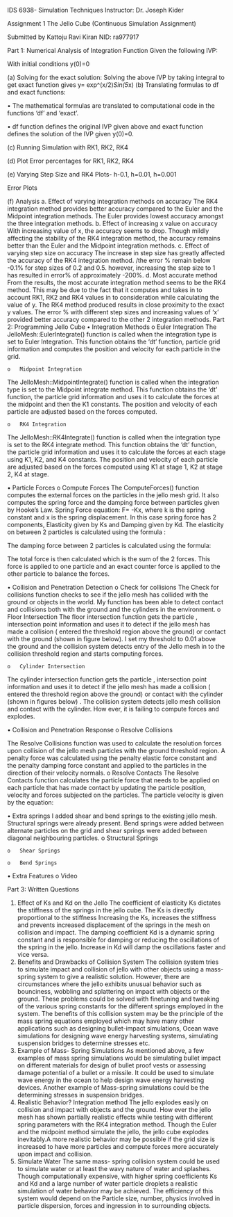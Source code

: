IDS 6938- Simulation Techniques
Instructor: Dr. Joseph Kider








Assignment 1
The Jello Cube (Continuous Simulation Assignment)








Submitted by
Kattoju Ravi Kiran
NID: ra977917
 





Part 1: Numerical Analysis of Integration Function
Given the following IVP:
 
With initial conditions y(0)=0

(a)	Solving for the exact solution: 
Solving the above IVP by taking integral to get exact function gives 
		y= exp^(x/2)*Sin(5*x)
(b)	Translating formulas to df and exact functions:

•	The mathematical formulas are translated to computational code in the functions ‘df’ and ‘exact’.

•	df function defines the original IVP given above and exact function defines the solution of the IVP given y(0)=0.

 
(c)	Running Simulation with RK1, RK2, RK4

 
(d)	Plot Error percentages for RK1, RK2, RK4
 
(e)	Varying Step Size and RK4 Plots- h-0.1, h=0.01, h=0.001
 
 
 

Error Plots
 
 
 
(f)	Analysis
a.	Effect of varying integration methods on accuracy
The RK4 integration method provides better accuracy compared to the Euler and the Midpoint integration methods. The Euler provides lowest accuracy amongst the three integration methods. 
b.	Effect of increasing x value on accuracy
With increasing value of x, the accuracy seems to drop. Though mildly affecting the stability of the RK4 integration method, the accuracy remains better than the Euler and the Midpoint integration methods.
c.	Effect of varying step size on accuracy
The increase in step size has greatly affected the accuracy of the RK4 integration method. /the error % remain below -0.1% for step sizes of 0.2 and 0.5. however, increasing the step size to 1 has resulted in error% of approximately -200%.
d.	Most accurate method
From the results, the most accurate integration method seems to be the RK4 method. This may be due to the fact that it computes and takes in to account  RK1, RK2 and RK4 values in to consideration while calculating the value of y. The RK4 method produced results in close proximity to the exact y values. The error % with different step sizes and increasing values of ‘x’ provided better accuracy compared to the other 2 integration methods.
Part 2: Programming Jello Cube
•	Integration Methods
	o	Euler Integration
The JelloMesh::EulerIntegrate() function is called when the integration type is set to Euler Integration. This function obtains the ‘dt’ function, particle grid information and computes the position and velocity for each particle in the grid. 

	o	Midpoint Integration
The JelloMesh::MidpointIntegrate() function is called when the integration type is set to the Midpoint integrate method. This function obtains the ‘dt’ function, the particle grid information and uses it to calculate the forces at the midpoint and then the K1 constants. The position and velocity of each particle are adjusted based on the forces computed.

	o	RK4 Integration
The JelloMesh::RK4Integrate() function is called when the integration type is set to the RK4 integrate method. This function obtains the ‘dt’ function, the particle grid information and uses it to calculate the forces at each stage using K1, K2, and K4 constants. The position and velocity of each particle are adjusted based on the forces computed using K1 at stage 1, K2 at stage 2, K4 at stage. 


•	Particle Forces
	o	Compute Forces
The ComputeForces() function computes the external forces on the particles in the jello mesh grid. It also computes the spring force and the damping force between particles given by Hooke’s Law. 
Spring Force equation:
F= -Kx, where k is the spring constant and x is the spring displacement.
In this case spring force has 2 components, Elasticity given by Ks and Damping given by Kd. 
The elasticity on between 2 particles is calculated using the formula : 
 
The damping force between 2 particles is calculated using the formula:
 
The total force is then calculated which is the sum of the 2 forces. This force is applied to one particle and an exact counter force is applied to the other particle to balance the forces.
 
•	Collision and Penetration Detection
	o	Check for collisions
The Check for collisions function checks to see if the jello mesh has collided with the ground or objects in the world. My function has been able to detect contact and collisions both with the ground and the cylinders in the environment.
	o	Floor Intersection
The floor intersection  function gets the particle , intersection point information and uses it to detect if the jello mesh has made a collision ( entered the threshold region above the ground) or contact with the ground (shown in figure below). I set my threshold to 0.01 above the ground and the collision system detects entry of the Jello mesh in to the collision threshold region and starts computing forces.
  
	o	Cylinder Intersection
The cylinder intersection  function gets the particle , intersection point information and uses it to detect if the jello mesh has made a collision ( entered the threshold region above the ground) or contact with the cylinder (shown in figures below)  . The collision system detects jello mesh collision and contact with the cylinder. How ever, it is failing to compute forces and explodes.

•	Collision and Penetration Response
	o	Resolve Collisions

The Resolve Collisions function was used to calculate the resolution forces upon collision of the jello mesh particles with the ground threshold region. A penalty force  was calculated using the penalty elastic force constant and the penalty damping force constant and applied to the particles in the direction of their velocity normals.
	o	Resolve Contacts
The Resolve Contacts function calculates the particle force that needs to be applied on each particle that has made contact by updating the particle position, velocity and forces subjected on the particles. The particle velocity is given by the equation:
 
•	Extra springs
I added shear and bend springs to the existing jello mesh. Structural springs were already present. Bend springs were added between alternate particles on the grid and shear springs were added between diagonal neighbouring particles.
	o	Structural Springs
 
	o	Shear Springs
 
	o	Bend Springs
 
•	Extra Features
o	Video

Part 3: Written Questions
1.	Effect of Ks and Kd on the Jello
The coefficient of elasticity Ks dictates the stiffness of the springs in the jello cube. The Ks is directly proportional to the stiffness Increasing the Ks, increases the stiffness and prevents increased displacement of the springs in the mesh on collision and impact. 
The damping coefficient  Kd is a dynamic spring constant and is responsible for damping or reducing the oscillations of the spring in the jello. Increase in Kd will damp the oscillations faster and vice versa.
2.	Benefits and Drawbacks of Collision System
The collision system tries to simulate impact and collision of jello with other objects using a mass- spring system to give a realistic solution. However, there are circumstances where the jello exhibits unusual behavior such as bounciness, wobbling and splattering on impact with objects or the ground. These problems could be solved with finetuning and tweaking of the various spring constants for the different springs employed in the system. The benefits of this collision system may be the principle of the mass spring equations employed which may have many other applications such as designing bullet-impact simulations, Ocean wave simulations for designing wave energy harvesting systems, simulating suspension bridges to determine stresses etc.
3.	Example of Mass- Spring Simulations
As mentioned above, a few examples of mass spring simulations would be simulating bullet impact on different materials for design of bullet proof vests or assessing damage potential of a bullet or a missile. It could be used to simulate wave energy in the ocean to help design wave energy harvesting devices. Another example of Mass-spring simulations could be the determining stresses in suspension bridges.
4.	Realistic Behavior? Integration method
The jello explodes easily on collision and impact with objects and the ground. How ever the jello mesh has shown partially realistic effects while testing with different spring parameters with the RK4 integration method. Though the Euler and the midpoint method simulate the jello, the jello cube explodes inevitably.A more realistic behavior may be possible if the grid size is increased to have more particles and compute forces more accurately upon impact and collision.
5.	Simulate Water
The same mass- spring collision system could be used to simulate water or at least  the wavy nature of water and splashes. Though computationally expensive, with higher spring coefficients Ks and Kd and a large number of water particle droplets a realistic simulation of water behavior may be achieved. The efficiency of this system would depend on the Particle size, number, physics involved in particle dispersion, forces and ingression in to surrounding objects. 



